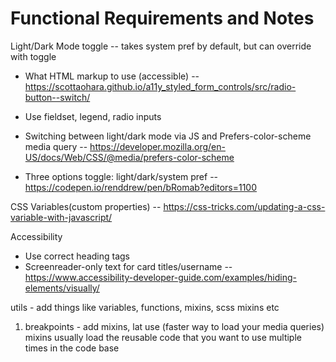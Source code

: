 # Functional Requirements and Notes

Light/Dark Mode toggle -- takes system pref by default, but can override with toggle

- What HTML markup to use (accessible) -- https://scottaohara.github.io/a11y_styled_form_controls/src/radio-button--switch/

- Use fieldset, legend, radio inputs

- Switching between light/dark mode via JS and Prefers-color-scheme media query -- https://developer.mozilla.org/en-US/docs/Web/CSS/@media/prefers-color-scheme

- Three options toggle: light/dark/system pref -- https://codepen.io/renddrew/pen/bRomab?editors=1100

CSS Variables(custom properties) -- https://css-tricks.com/updating-a-css-variable-with-javascript/

Accessibility
- Use correct heading tags
- Screenreader-only text for card titles/username -- https://www.accessibility-developer-guide.com/examples/hiding-elements/visually/


utils - add things like variables, functions, mixins, scss mixins etc
1.  breakpoints - add mixins, lat use (faster way to load your media queries)
mixins usually load the reusable code that you want to use multiple times in the code base